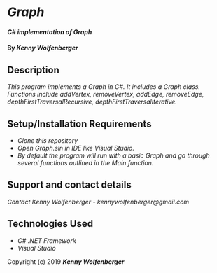 # _Graph_

#### _C# implementation of Graph_

#### By _**Kenny Wolfenberger**_

## Description

_This program implements a Graph in C#. It includes a Graph class. Functions include addVertex, removeVertex, addEdge, removeEdge, depthFirstTraversalRecursive, depthFirstTraversalIterative._

## Setup/Installation Requirements

* _Clone this repository_
* _Open Graph.sln in IDE like Visual Studio._
* _By default the program will run with a basic Graph and go through several functions outlined in the Main function._


## Support and contact details

_Contact Kenny Wolfenberger - kennywolfenberger@gmail.com_


## Technologies Used

* _C# .NET Framework_
* _Visual Studio_


Copyright (c) 2019 **_Kenny Wolfenberger_**
